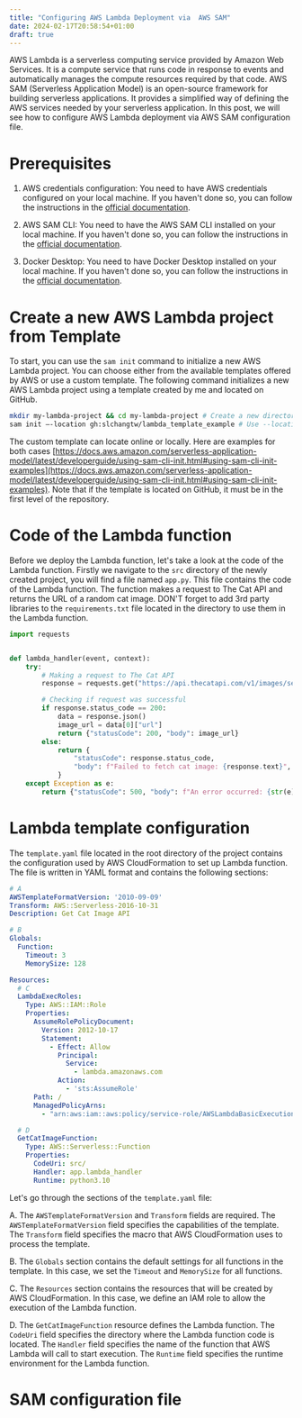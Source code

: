 ```yaml
---
title: "Configuring AWS Lambda Deployment via  AWS SAM"
date: 2024-02-17T20:58:54+01:00
draft: true
---
```


AWS Lambda is a serverless computing service provided by Amazon Web Services. It is a compute service that runs code in response to events and automatically manages the compute resources required by that code. AWS SAM (Serverless Application Model) is an open-source framework for building serverless applications. It provides a simplified way of defining the AWS services needed by your serverless application. In this post, we will see how to configure AWS Lambda deployment via AWS SAM configuration file.

<!--more-->

# Prerequisites

1. AWS credentials configuration: You need to have AWS credentials configured on your local machine. If you haven't done so, you can follow the instructions in the [official documentation](https://docs.aws.amazon.com/cli/latest/userguide/cli-configure-files.html).

2. AWS SAM CLI: You need to have the AWS SAM CLI installed on your local machine. If you haven't done so, you can follow the instructions in the [official documentation](https://docs.aws.amazon.com/serverless-application-model/latest/developerguide/serverless-sam-cli-install.html).

3. Docker Desktop: You need to have Docker Desktop installed on your local machine. If you haven't done so, you can follow the instructions in the [official documentation](https://docs.docker.com/desktop/).

# Create a new AWS Lambda project from Template

To start, you can use the `sam init` command to initialize a new AWS Lambda project. You can choose either from the available templates offered by AWS or use a custom template. The following command initializes a new AWS Lambda project using a template created by me and located on GitHub. 

```bash
mkdir my-lambda-project && cd my-lambda-project # Create a new directory and navigate to it
sam init —-location gh:slchangtw/lambda_template_example # Use --location option to specify the location of the template
```

The custom template can locate online or locally. Here are examples for both cases [https://docs.aws.amazon.com/serverless-application-model/latest/developerguide/using-sam-cli-init.html#using-sam-cli-init-examples](https://docs.aws.amazon.com/serverless-application-model/latest/developerguide/using-sam-cli-init.html#using-sam-cli-init-examples). Note that if the template is located on GitHub, it must be in the first level of the repository.

# Code of the Lambda function

Before we deploy the Lambda function, let's take a look at the code of the Lambda function. Firstly we navigate to the `src` directory of the newly created project, you will find a file named `app.py`. This file contains the code of the Lambda function. The function makes a request to The Cat API and returns the URL of a random cat image. DON'T forget to add 3rd party libraries to the `requirements.txt` file located in the directory to use them in the Lambda function.


```python
import requests


def lambda_handler(event, context):
    try:
        # Making a request to The Cat API
        response = requests.get("https://api.thecatapi.com/v1/images/search")

        # Checking if request was successful
        if response.status_code == 200:
            data = response.json()
            image_url = data[0]["url"]
            return {"statusCode": 200, "body": image_url}
        else:
            return {
                "statusCode": response.status_code,
                "body": f"Failed to fetch cat image: {response.text}",
            }
    except Exception as e:
        return {"statusCode": 500, "body": f"An error occurred: {str(e)}"}
```

# Lambda template configuration

The `template.yaml` file located in the root directory of the project contains the configuration used by AWS CloudFormation to set up Lambda function. The file is written in YAML format and contains the following sections:

```yaml
# A
AWSTemplateFormatVersion: '2010-09-09'
Transform: AWS::Serverless-2016-10-31
Description: Get Cat Image API

# B
Globals:
  Function:
    Timeout: 3
    MemorySize: 128

Resources:
  # C
  LambdaExecRoles:
    Type: AWS::IAM::Role
    Properties:
      AssumeRolePolicyDocument:
        Version: 2012-10-17
        Statement:
          - Effect: Allow
            Principal:
              Service:
                - lambda.amazonaws.com
            Action:
              - 'sts:AssumeRole'
      Path: /
      ManagedPolicyArns:
        - "arn:aws:iam::aws:policy/service-role/AWSLambdaBasicExecutionRole"

  # D 
  GetCatImageFunction:
    Type: AWS::Serverless::Function
    Properties:
      CodeUri: src/
      Handler: app.lambda_handler
      Runtime: python3.10
```

Let's go through the sections of the `template.yaml` file:

A. The `AWSTemplateFormatVersion` and `Transform` fields are required. The `AWSTemplateFormatVersion` field specifies the capabilities of the template. The `Transform` field specifies the macro that AWS CloudFormation uses to process the template.

B. The `Globals` section contains the default settings for all functions in the template. In this case, we set the `Timeout` and `MemorySize` for all functions.

C. The `Resources` section contains the resources that will be created by AWS CloudFormation. In this case, we define an IAM role to allow the execution of the Lambda function.

D. The `GetCatImageFunction` resource defines the Lambda function. The `CodeUri` field specifies the directory where the Lambda function code is located. The `Handler` field specifies the name of the function that AWS Lambda will call to start execution. The `Runtime` field specifies the runtime environment for the Lambda function.

# SAM configuration file

